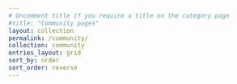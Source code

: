 ```yaml
---
# Uncomment title if you require a title on the category page
#title: "Community pages"
layout: collection
permalink: /community/
collection: community
entries_layout: grid
sort_by: order
sort_order: reverse
---
```


<!-- Text here will appear on the category page -->
